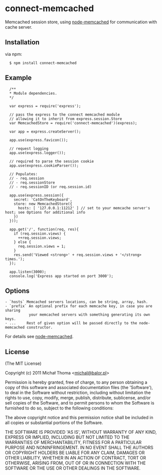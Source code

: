 # connect-memcached

  Memcached session store, using [node-memcached](http://github.com/3rd-Eden/node-memcached) for communication with cache server.

## Installation

  via npm:

      $ npm install connect-memcached

## Example

      /**
      * Module dependencies.
      */

      var express = require('express');

      // pass the express to the connect memcached module
      // allowing it to inherit from express.session.Store
      var MemcachedStore = require('connect-memcached')(express);

      var app = express.createServer();

      app.use(express.favicon());

      // request logging
      app.use(express.logger());

      // required to parse the session cookie
      app.use(express.cookieParser());

      // Populates:
      // - req.session
      // - req.sessionStore
      // - req.sessionID (or req.session.id)

      app.use(express.session({ 
        secret: 'CatOnTheKeyboard', 
        store: new MemcachedStore({
          hosts: [ '127.0.0.1:11212' ] // set to your memcache server's host; see Options for additional info
        })
      }));

      app.get('/', function(req, res){
        if (req.session.views) {
          ++req.session.views;
        } else {
          req.session.views = 1;
        }
        res.send('Viewed <strong>' + req.session.views + '</strong> times.');
      });

      app.listen(3000);
      console.log('Express app started on port 3000');

## Options

    - `hosts` Memcached servers locations, can be string, array, hash.
    - `prefix` An optional prefix for each memcache key, in case you are sharing 
               your memcached servers with something generating its own keys. 
    - ...     Rest of given option will be passed directly to the node-memcached constructor.

  For details see [node-memcached](http://github.com/3rd-Eden/node-memcached).

## License 

(The MIT License)

Copyright (c) 2011 Michał Thoma &lt;michal@balor.pl&gt;

Permission is hereby granted, free of charge, to any person obtaining
a copy of this software and associated documentation files (the
'Software'), to deal in the Software without restriction, including
without limitation the rights to use, copy, modify, merge, publish,
distribute, sublicense, and/or sell copies of the Software, and to
permit persons to whom the Software is furnished to do so, subject to
the following conditions:

The above copyright notice and this permission notice shall be
included in all copies or substantial portions of the Software.

THE SOFTWARE IS PROVIDED 'AS IS', WITHOUT WARRANTY OF ANY KIND,
EXPRESS OR IMPLIED, INCLUDING BUT NOT LIMITED TO THE WARRANTIES OF
MERCHANTABILITY, FITNESS FOR A PARTICULAR PURPOSE AND NONINFRINGEMENT.
IN NO EVENT SHALL THE AUTHORS OR COPYRIGHT HOLDERS BE LIABLE FOR ANY
CLAIM, DAMAGES OR OTHER LIABILITY, WHETHER IN AN ACTION OF CONTRACT,
TORT OR OTHERWISE, ARISING FROM, OUT OF OR IN CONNECTION WITH THE
SOFTWARE OR THE USE OR OTHER DEALINGS IN THE SOFTWARE.
